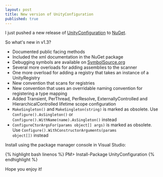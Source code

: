 ```yaml
---
layout: post
title: New version of UnityConfiguration
published: true
---
```


I just pushed a new release of [UnityConfiguration](http://github.com/thedersen/unityconfiguration) to [NuGet](http://nuget.org/List/Packages/UnityConfiguration).

So what's new in v1.3?

* Documented public facing methods
* Included the xml documentation in the NuGet package
* Debugging symbols are available on [SymbolSource.org](http://symbolsource.org)
* Several more overloads for adding assemblies to the scanner
* One more overload for adding a registry that takes an instance of a UnityRegistry
* New convention that scans for registries
* New convention that uses an overridable naming convention for registering a type mapping
* Added Transient, PerThread, PerResolve, ExternallyControlled and HierarchicalControlled lifetime scope configuration
* <code>MakeSingleton<T>()</code> and <code>MakeSingleton<T>(string)</code> is marked as obsolete. Use <code>Configure<T>().AsSingleton()</code> or <code>Configure<T>().WithName(name).AsSingleton()</code> instead
* <code>ConfigureCtorArgsFor<T>(params object[] args)</code> is marked as obsolete. Use <code>Configure<T>().WithConstructorArguments(params object[])</code> instead

Install using the package manager console in Visual Studio:

{% highlight bash linenos %}
PM> Install-Package UnityConfiguration
{% endhighlight %}

Hope you enjoy it!